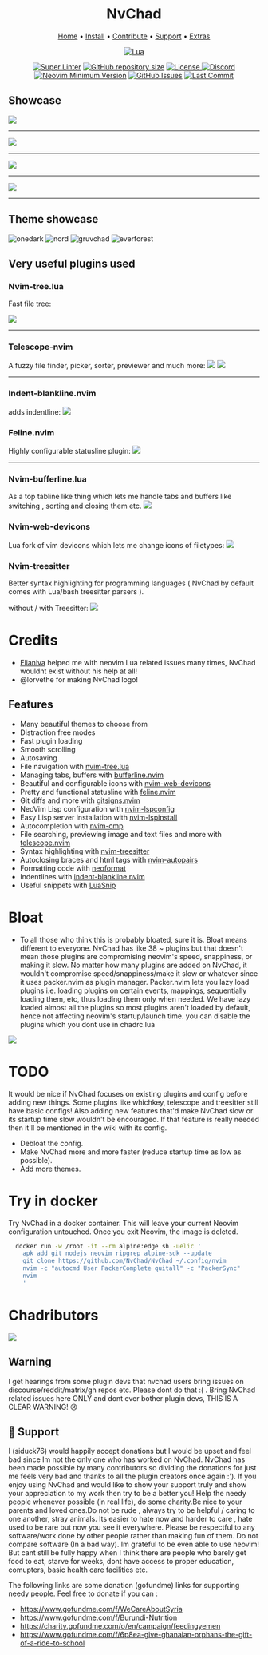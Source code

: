 <h1 align="center">NvChad</h1> 

<div align="center">
	<a href="https://nvchad.netlify.app/">Home</a>
  <span> • </span>
    	<a href="https://nvchad.netlify.app/getting-started/setup">Install</a>
  <span> • </span>
       	<a href="https://nvchad.netlify.app/contribute">Contribute</a>
  <span> • </span>
	<a href="https://github.com/siduck76/NvChad#gift_heart-support">Support</a>
  <span> • </span>
      	<a href="https://github.com/siduck76/NvChad/wiki/Chad-user-configs">Extras</a>
  <p></p>
</div>

<div align="center">
	
[![Lua](https://img.shields.io/badge/Made%20with%20Lua-blueviolet.svg?style=for-the-badge&logo=lua)]()
	
</div>

<div align="center">
	
[![Super Linter](https://img.shields.io/github/workflow/status/siduck76/NvChad/Super-Linter/main?style=flat-square&logo=github&label=Build&color=green)]()
<a href="https://github.com/siduck76/NvChad"
        ><img
            src="https://img.shields.io/github/repo-size/siduck76/NvChad?style=flat-square&label=Repo"
            alt="GitHub repository size"
    /></a>
      <a href="https://github.com/siduck76/NvChad/blob/main/LICENSE"
        ><img
            src="https://img.shields.io/github/license/siduck76/NvChad?style=flat-square&logo=GNU&label=License"
            alt="License"
    />
[![Discord](https://img.shields.io/discord/869557815780470834?color=738adb&label=Discord&logo=discord&logoColor=white&style=flat-square)](https://discord.gg/gADmkJb9Fb)
[![Neovim Minimum Version](https://img.shields.io/badge/Neovim-0.5+-blueviolet.svg?style=flat-square&logo=Neovim&logoColor=white)](https://github.com/neovim/neovim)
[![GitHub Issues](https://img.shields.io/github/issues/siduck76/NvChad.svg?style=flat-square&label=Issues&color=fc0330)](https://github.com/siduck76/NvChad/issues)
[![Last Commit](https://img.shields.io/github/last-commit/siduck76/NvChad.svg?style=flat-square&label=Last%20Commit&color=58eb34)](https://github.com/siduck76/NvChad/pulse) 
	      
  </div>

## Showcase

<img src ="https://raw.githubusercontent.com/siduck76/dotfiles/master/rice%20flex/dashboard-nvim.png"><hr>
<img src ="https://cdn.discordapp.com/attachments/610012460828852229/853933487295299584/unknown.png"><hr>
<img src ="https://raw.githubusercontent.com/siduck76/dotfiles/master/rice%20flex/initialNvim1.png"><hr>
<img src ="https://raw.githubusercontent.com/siduck76/dotfiles/master/rice%20flex/initialNvim.png"><hr>

## Theme showcase

![onedark](https://user-images.githubusercontent.com/59060246/130129880-59ab1ad5-9aa6-4f50-9ddd-d8dde0c16257.png)
![nord](https://user-images.githubusercontent.com/59060246/130129890-c01117df-ac3d-40dd-b95d-2681c2461bb4.png)
![gruvchad](https://user-images.githubusercontent.com/59060246/130129897-a68b1585-f42d-4325-8482-102dd2fe1e9e.png)
![everforest](https://user-images.githubusercontent.com/59060246/130129901-5e582f3e-b776-4d0c-9790-be5ae738b5a8.png)

## Very useful plugins used

### Nvim-tree.lua

Fast file tree:

<kbd><img src="https://raw.githubusercontent.com/siduck76/dotfiles/master/rice%20flex/nvimtree.png"></kbd><hr>

### Telescope-nvim

A fuzzy file finder, picker, sorter, previewer and much more:
<kbd><img src = "https://raw.githubusercontent.com/siduck76/dotfiles/master/rice%20flex/tel.png"></kbd>
<kbd><img src = "https://raw.githubusercontent.com/siduck76/dotfiles/master/rice%20flex/telmedia.png"></kbd><hr>

### Indent-blankline.nvim

adds indentline:
<kbd> <img src = "https://raw.githubusercontent.com/siduck76/dotfiles/master/rice%20flex/blanklineNvim.png"></kbd>

### Feline.nvim

Highly configurable statusline plugin:
<kbd><img src = "https://raw.githubusercontent.com/siduck76/dotfiles/master/rice%20flex/statusline.png"></kbd><hr>

### Nvim-bufferline.lua

As a top tabline like thing which lets me handle tabs and buffers like switching , sorting and closing them etc.
<kbd> <img src = "https://raw.githubusercontent.com/siduck76/dotfiles/master/rice%20flex/bufferline.png"></kbd>

### Nvim-web-devicons

Lua fork of vim devicons which lets me change icons of filetypes:
<kbd> <img src = "https://raw.githubusercontent.com/siduck76/dotfiles/master/rice%20flex/image.png"></kbd>

### Nvim-treesitter

Better syntax highlighting for programming languages ( NvChad by default comes with Lua/bash treesitter parsers ).

without / with Treesitter:
<kbd> <img src = "https://raw.githubusercontent.com/siduck76/dotfiles/master/rice%20flex/woTree.png"></kbd>

# Credits

- [Elianiva](https://github.com/elianiva) helped me with neovim Lua related issues many times, NvChad wouldnt exist without his help at all!
- @lorvethe for making NvChad logo!

## Features

- Many beautiful themes to choose from
- Distraction free modes
- Fast plugin loading 
- Smooth scrolling
- Autosaving
- File navigation with [nvim-tree.lua](https://github.com/kyazdani42/nvim-tree.lua)
- Managing tabs, buffers with [bufferline.nvim](https://github.com/akinsho/bufferline.nvim)
- Beautiful and configurable icons with [nvim-web-devicons](https://github.com/kyazdani42/nvim-web-devicons)
- Pretty and functional statusline with [feline.nvim](https://github.com/Famiu/feline.nvim)
- Git diffs and more with [gitsigns.nvim](https://github.com/lewis6991/gitsigns.nvim) 
- NeoVim Lisp configuration with [nvim-lspconfig](https://github.com/neovim/nvim-lspconfig)
- Easy Lisp server installation with [nvim-lspinstall](https://github.com/kabouzeid/nvim-lspinstall)
- Autocompletion with [nvim-cmp](https://github.com/hrsh7th/nvim-cmp)
- File searching, previewing image and text files and more with [telescope.nvim](https://github.com/nvim-telescope/telescope.nvim)
- Syntax highlighting with [nvim-treesitter](https://github.com/nvim-treesitter/nvim-treesitter)
- Autoclosing braces and html tags with [nvim-autopairs](https://github.com/windwp/nvim-autopairs)
- Formatting code with [neoformat](https://github.com/sbdchd/neoformat)
- Indentlines with [indent-blankline.nvim](https://github.com/lukas-reineke/indent-blankline.nvim)
- Useful snippets with [LuaSnip](https://github.com/L3MON4D3/LuaSnip)

# Bloat
	
-  To all those who think this is probably bloated, sure it is. Bloat means different to everyone. NvChad has like 38 ~ plugins but that doesn't mean those plugins are compromising neovim's speed, snappiness, or making it slow. No matter how many plugins are added on NvChad, it wouldn't compromise speed/snappiness/make it slow or whatever since it uses packer.nvim as plugin manager. Packer.nvim lets you lazy load plugins i.e. loading plugins on certain events, mappings, sequentially loading them, etc, thus loading them only when needed. We have lazy loaded almost all the plugins so most plugins aren't loaded by default, hence not affecting neovim's startup/launch time. you can disable the plugins which you dont use in chadrc.lua 

<img src = "https://chadpaste.com/f/kdmxdabxbk.png">

# TODO

It would be nice if NvChad focuses on existing plugins and config before adding new things. Some plugins like whichkey, telescope and treesitter still have basic configs! Also adding new features that'd make NvChad slow or its startup time slow wouldn't be encouraged. If that feature is really needed then it'll be mentioned in the wiki with its config.

- Debloat the config.
- Make NvChad more and more faster (reduce startup time as low as possible).
- Add more themes.

# Try in docker

Try NvChad in a docker container. This will leave your current Neovim configuration untouched. Once you exit Neovim, the image is deleted.

```zsh
  docker run -w /root -it --rm alpine:edge sh -uelic '
    apk add git nodejs neovim ripgrep alpine-sdk --update
    git clone https://github.com/NvChad/NvChad ~/.config/nvim
    nvim -c "autocmd User PackerComplete quitall" -c "PackerSync"
    nvim
    '
```

# Chadributors

<a href = "https://github.com/NvChad/NvChad/graphs/contributors">
  <img src = "https://contrib.rocks/image?repo=siduck76/NvChad"/>
</a>

## Warning

I get hearings from some plugin devs that nvchad users bring issues on discourse/reddit/matrix/gh repos etc. Please dont do that :( . Bring NvChad related issues here ONLY and dont ever bother plugin devs, THIS IS A CLEAR WARNING! 😠

## :gift_heart: Support

I (siduck76) would happily accept donations but I would be upset and feel bad since Im not the only one who has worked on NvChad. NvChad has been made possible by many contributors so dividing the donations for just me feels very bad and thanks to all the plugin creators once again :'). If you enjoy using NvChad and would like to show your support truly and show your appreciation to my work then try to be a better you! Help the needy people whenever possible (in real life), do some charity.Be nice to your parents and loved ones.Do not be rude , always try to be helpful / caring to one another, stray animals. Its easier to hate now and harder to care , hate used to be rare but now you see it everywhere. Please be respectful to any software/work done by other people rather than making fun of them. Do not compare software (In a bad way). Im grateful to be even able to use neovim! But cant still be fully happy when I think there are people who barely get food to eat, starve for weeks, dont have access to proper education, comupters, basic health care facilities etc.

The following links are some donation (gofundme) links for supporting needy people. Feel free to donate if you can :

- https://www.gofundme.com/f/WeCareAboutSyria
- https://www.gofundme.com/f/Burundi-Nutrition
- https://charity.gofundme.com/o/en/campaign/feedingyemen
- https://www.gofundme.com/f/6p8ea-give-ghanaian-orphans-the-gift-of-a-ride-to-school
